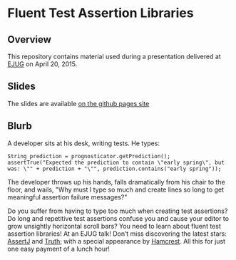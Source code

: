Fluent Test Assertion Libraries
===============================

Overview
--------

This repository contains material used during a presentation delivered at 
[EJUG](https://groups.google.com/forum/#!forum/ejug) on April 20, 2015.

Slides
------

The slides are available [on the github pages site](http://wskb.github.io/FluentTestLibsTalk/slides.html)

Blurb
-----

A developer sits at his desk, writing tests. He types:

	String prediction = prognosticator.getPrediction();
	assertTrue("Expected the prediction to contain \"early spring\", but was: \"" + prediction + "\"", prediction.contains("early spring"));

The developer throws up his hands, falls dramatically from his chair to the floor, and 
wails, "Why must I type so much and create lines so long to get meaningful assertion 
failure messages?"

Do you suffer from having to type too much when creating test assertions? Do long and 
repetitive test assertions confuse you and cause your editor to grow unsightly horizontal 
scroll bars? You need to learn about fluent test assertion libraries! At an EJUG talk!
Don’t miss discovering the latest stars: 
[AssertJ](http://joel-costigliola.github.io/assertj/) and 
[Truth](https://github.com/google/truth); with a special appearance by 
[Hamcrest](http://hamcrest.org/).
All this for just one easy payment of a lunch hour!

